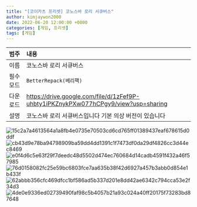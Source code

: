 ```yaml
---
title: "[코이카츠 프리셋] 코노스바 로리 서큐버스"
author: kimjaywon2000
date: 2022-06-20 12:00:00 +0800
categories: [게임, 프리셋]
tags: [게임]
---
```


| 범주             | 내용            |
|:----------------|:---------------|
| 이름             | 코노스바 로리 서큐버스  |
| 필수 모드         | `BetterRepack(베리팩)`       |
| 다운로드          | <https://drive.google.com/file/d/1zFef9P-uhbty1iPKZnykPXw077hCPgy9/view?usp=sharing> |
| 설명             | 코노스바 로리 서큐버스입니다 기본 의상 버전이 있습니다   |

![15c2a7a4613564a1a8fb4e0735e70503cd6cd765ff01389437eaf678615d0ddf](https://user-images.githubusercontent.com/76558033/174820138-d8c01d02-810f-43af-9dba-d8d6b7034bf0.png)
![cb43d9e78ba94798909ba59dd4dd1391c1f7473df0da29df4826cc3d44ec8469](https://user-images.githubusercontent.com/76558033/174820151-579e0e82-8bc5-4e75-a230-be8782f1128c.png)
![e0f4d6c5e63f29f7deedc48d5502d474ec760684d14cadb4591f432a46f57985](https://user-images.githubusercontent.com/76558033/174820161-6ffb272a-8958-4ec9-8d30-fdbdc47e8251.png)
![76d0158082fc25e59bc6803fce7aa635b38f42d6927a457b3abb0d854e1b433f](https://user-images.githubusercontent.com/76558033/174820172-faf10a52-4f26-438e-ba6f-53d4c198f678.png)
![62abbb356cfc469dfcc1bf586ad5b337d201e8dd42ae6342c794cca53e2f34d3](https://user-images.githubusercontent.com/76558033/174820177-2fe7bebf-068c-4b2e-a425-4c6aa830de44.png)
![4de0e9336ed02739490faf98c5b4057b21a93c024a40ff20175f73283bd87648](https://user-images.githubusercontent.com/76558033/174820181-7f3f2684-2484-45c6-a073-6b883e002905.png)
